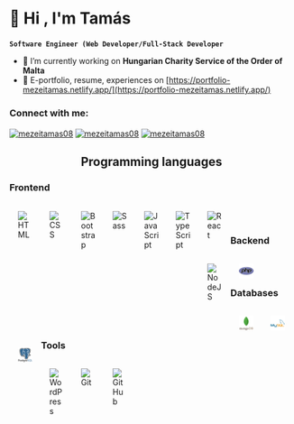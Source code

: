 # 👋 Hi , I'm Tamás

**`Software Engineer (Web Developer/Full-Stack Developer`**


- 🔭 I’m currently working on **Hungarian Charity Service of the Order of Malta**
- 📄 E-portfolio, resume, experiences on [https://portfolio-mezeitamas.netlify.app/](https://portfolio-mezeitamas.netlify.app/)

<h3 align="left">Connect with me:</h3>
<p align="left">
<a href="https://dev.to/mezeitamas08" target="blank"><img align="center" src="https://raw.githubusercontent.com/rahuldkjain/github-profile-readme-generator/master/src/images/icons/Social/devto.svg" alt="mezeitamas08" height="30" width="40" /></a>
<a href="https://linkedin.com/in/mezeitamas08" target="blank"><img align="center" src="https://raw.githubusercontent.com/rahuldkjain/github-profile-readme-generator/master/src/images/icons/Social/linked-in-alt.svg" alt="mezeitamas08" height="30" width="40" /></a>
<a href="https://stackoverflow.com/users/18951238/mezeitamas08" target="blank"><img align="center" src="https://raw.githubusercontent.com/rahuldkjain/github-profile-readme-generator/master/src/images/icons/Social/stack-overflow.svg" alt="mezeitamas08" height="30" width="40" /></a>
</p>

<h2 align="center">Programming languages</h2>
<h3>Frontend</h3>

<img align="left" alt="HTML" width="26px" style="padding:15px;" src="https://cdn.jsdelivr.net/gh/devicons/devicon/icons/html5/html5-plain.svg" />
<img align="left" alt="CSS" width="26px" style="padding:15px;" src="https://cdn.jsdelivr.net/gh/devicons/devicon/icons/css3/css3-plain.svg" />
<img align="left" alt="Bootstrap" width="26px" style="padding:15px;" src="https://cdn.jsdelivr.net/gh/devicons/devicon/icons/bootstrap/bootstrap-plain.svg" />
<img align="left" alt="Sass" width="26px" style="padding:15px;" src="https://cdn.jsdelivr.net/gh/devicons/devicon/icons/sass/sass-original.svg" />
<img align="left" alt="JavaScript" width="26px" style="padding:15px;" src="https://cdn.jsdelivr.net/gh/devicons/devicon/icons/javascript/javascript-plain.svg" />
<img align="left" alt="TypeScript" width="26px" style="padding:15px;" src="https://cdn.jsdelivr.net/gh/devicons/devicon/icons/typescript/typescript-plain.svg" />
<img align="left" alt="React" width="26px" style="padding:15px;" src="https://cdn.jsdelivr.net/gh/devicons/devicon/icons/react/react-original.svg" />
<br />
<br />

<h3>Backend</h3>
<img align="left" alt="NodeJS" width="26px" style="padding:15px;" src="https://cdn.jsdelivr.net/gh/devicons/devicon/icons/nodejs/nodejs-original.svg" />
<img align="left" alt="php" width="26px" style="padding:15px;" src="https://raw.githubusercontent.com/devicons/devicon/master/icons/php/php-original.svg"/>

<br />
<br />

<h3>Databases</h3>
 <img align="left" alt="MongoDB" width="26px" style="padding:15px;"  src="https://raw.githubusercontent.com/devicons/devicon/master/icons/mongodb/mongodb-original-wordmark.svg"/> 
 <img align="left" alt="MySQL" width="26px" style="padding:15px;"  src="https://raw.githubusercontent.com/devicons/devicon/master/icons/mysql/mysql-original-wordmark.svg"/> 
 <img align="left" alt="PostgreSQL" width="26px" style="padding:15px;"  src="https://raw.githubusercontent.com/devicons/devicon/master/icons/postgresql/postgresql-original-wordmark.svg"/> 
 
<br />
<br />

<h3>Tools</h3>

<img align="left" alt="WordPress" width="26px" style="padding:15px;" src="https://cdn.jsdelivr.net/gh/devicons/devicon/icons/wordpress/wordpress-plain.svg" />
<img align="left" alt="Git" width="26px" style="padding:15px;" src="https://cdn.jsdelivr.net/gh/devicons/devicon/icons/git/git-original.svg" />
<img align="left" alt="GitHub" width="26px" style="padding:15px;" src="https://cdn.jsdelivr.net/gh/devicons/devicon/icons/github/github-original.svg" />

